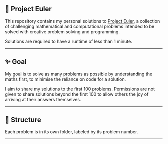 ## 🧮 Project Euler

This repository contains my personal solutions to [Project Euler](https://projecteuler.net/), a collection of challenging mathematical and computational problems intended to be solved with creative problem solving and programming.

Solutions are required to have a runtime of less than 1 minute.

---

## ✨ Goal

My goal is to solve as many problems as possible by understanding the maths first, to minimise the reliance on code for a solution.

I aim to share my solutions to the first 100 problems. Permissions are not given to share solutions beyond the first 100 to allow others the joy of arriving at their answers themselves.

---

## 📁 Structure

Each problem is in its own folder, labeled by its problem number.

---
